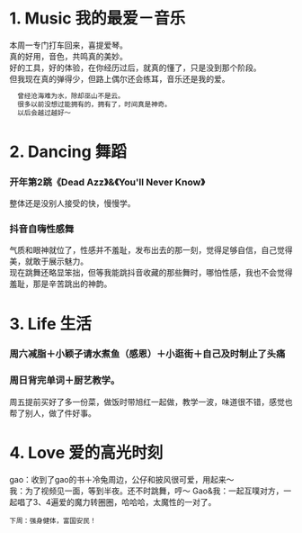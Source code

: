 # 1. Music 我的最爱－音乐
本周一专门打车回来，喜提爱琴。</br>
真的好用，音色，共鸣真的美妙。</br>
好的工具，好的体验，在你经历过后，就真的懂了，只是没到那个阶段。</br>
但我现在真的弹得少，但路上偶尔还会练耳，音乐还是我的爱。</br>
```Java
  曾经沧海难为水，除却巫山不是云。
  很多以前没想过能拥有的，拥有了，时间真是神奇。
  以后会越过越好～
```

# 2. Dancing 舞蹈
### 开年第2跳《Dead Azz》&《You'll Never Know》
整体还是没别人接受的快，慢慢学。</br>
### 抖音自嗨性感舞
气质和眼神就位了，性感并不羞耻，发布出去的那一刻，觉得足够自信，自己觉得美，就敢于展示魅力。</br>
现在跳舞还略显笨拙，但等我能跳抖音收藏的那些舞时，哪怕性感，我也不会觉得羞耻，那是辛苦跳出的神韵。</br>

# 3. Life 生活
### 周六减脂＋小颖子请水煮鱼（感恩）＋小逛街＋自己及时制止了头痛
### 周日背完单词＋厨艺教学。
周五提前买好了多一份菜，做饭时带旭红一起做，教学一波，味道很不错，感觉也帮了别人，做了件好事。</br>

# 4. Love 爱的高光时刻
gao：收到了gao的书＋冷兔周边，公仔和披风很可爱，用起来～</br>
我：为了视频见一面，等到半夜。还不时跳舞，哼～
Gao&我：一起互噗对方，一起唱了3、4遍爱的魔力转圈圈，哈哈哈，太魔性的一对了。

```
下周：强身健体，富国安民！
```
